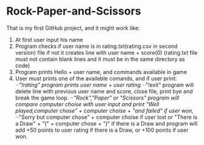 # Rock-Paper-and-Scissors
That is my first GitHub project, and it might work like:
1. At first user input his name
2. Program checks if user name is in rating.txt(rating.csv in second version) file 
if not it creates line with user name + score(0)
(rating.txt file must not contain blank lines and it must be in the same directory as code)
3. Program prints Hello + user name, and commands available in game
4. User must prints one of the availeble comands, and if user print:
⋅⋅*"!rating" program prints user name + user rating
⋅⋅*"!exit" program will delete line with previous user name and score,
  close file, print bye and break the game loop.
⋅⋅*"Rock","Paper" or "Scissors" program will compare computer choise with user input
and print "Well played,computer chose" + computer choise + "and failed" if user won,
⋅⋅*"Sorry but computer chose" + computer choise if user lost
or "There is a Draw" + "(" + computer chose + ")" if there is a Draw
and program will add +50 points to user rating if there is a Draw,
or +100 points if user won.
